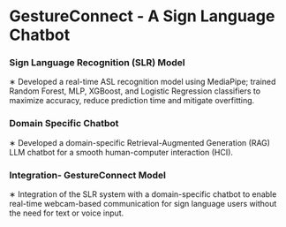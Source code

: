 # GestureConnect - A Sign Language Chatbot
### Sign Language Recognition (SLR) Model
 ∗ Developed a real-time ASL recognition model using MediaPipe; trained Random Forest, MLP, XGBoost, and
 Logistic Regression classifiers to maximize accuracy, reduce prediction time and mitigate overfitting.
 
### Domain Specific Chatbot
 ∗ Developed a domain-specific Retrieval-Augmented Generation (RAG) LLM chatbot for a smooth human-computer
 interaction (HCI).
 
### Integration- GestureConnect Model
 ∗ Integration of the SLR system with a domain-specific chatbot to enable real-time webcam-based communication for
 sign language users without the need for text or voice input.
